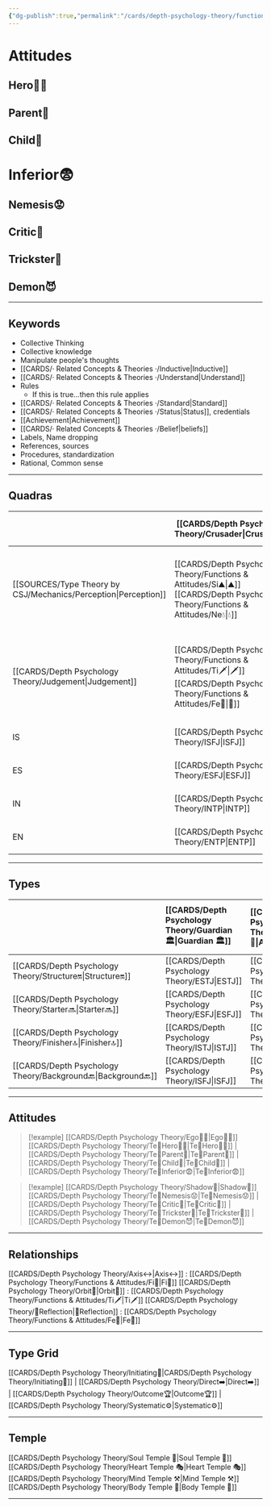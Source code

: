 ```yaml
---
{"dg-publish":true,"permalink":"/cards/depth-psychology-theory/functions-and-attitudes/te/","created":"2022-12-27T21:20:33.776+01:00","updated":"2023-04-25T11:17:47.180+02:00"}
---
```


# Attitudes 

## Hero🦸‍♂️ 
## Parent🤨 
## Child👼 
# Inferior😨
## Nemesis😟
## Critic🤔
## Trickster🤡
## Demon😈 

--- 
## Keywords
- Collective Thinking
- Collective knowledge
- Manipulate people's thoughts 
- [[CARDS/· Related Concepts & Theories ·/Inductive\|Inductive]]
- [[CARDS/· Related Concepts & Theories ·/Understand\|Understand]]
- Rules
	- If this is true...then this rule applies 
- [[CARDS/· Related Concepts & Theories ·/Standard\|Standard]]
- [[CARDS/· Related Concepts & Theories ·/Status\|Status]], credentials
- [[Achievement\|Achievement]]
- [[CARDS/· Related Concepts & Theories ·/Belief\|beliefs]]
- Labels, Name dropping
- References, sources 
- Procedures, standardization
- Rational, Common sense

---

## Quadras

| | [[CARDS/Depth Psychology Theory/Crusader\|Crusader]]  | [[CARDS/Depth Psychology Theory/Templar\|Templar]]        | ==[[CARDS/Depth Psychology Theory/Wayfarer\|Wayfarer]]== | ==[[CARDS/Depth Psychology Theory/Philosopher\|Philosopher]]== |
| --- | ------------------------------------------------- | ------------------ | ------------ | --------------- |
| [[SOURCES/Type Theory by CSJ/Mechanics/Perception\|Perception]] | [[CARDS/Depth Psychology Theory/Functions & Attitudes/Si⛰️\|⛰️]] [[CARDS/Depth Psychology Theory/Functions & Attitudes/Ne💧\|💧]] | [[CARDS/Depth Psychology Theory/Functions & Attitudes/Ni🔥\|🔥]][[CARDS/Depth Psychology Theory/Functions & Attitudes/Se🌪️\|🌪️]] | [[CARDS/Depth Psychology Theory/Functions & Attitudes/Ni🔥\|🔥]][[CARDS/Depth Psychology Theory/Functions & Attitudes/Se🌪️\|🌪️]]     | [[CARDS/Depth Psychology Theory/Functions & Attitudes/Si⛰️\|⛰️]] [[CARDS/Depth Psychology Theory/Functions & Attitudes/Ne💧\|💧]]      |
| [[CARDS/Depth Psychology Theory/Judgement\|Judgement]] | [[CARDS/Depth Psychology Theory/Functions & Attitudes/Ti🗡️\|🗡️]][[CARDS/Depth Psychology Theory/Functions & Attitudes/Fe💉\|💉]]       |        [[CARDS/Depth Psychology Theory/Functions & Attitudes/Ti🗡️\|🗡️]][[CARDS/Depth Psychology Theory/Functions & Attitudes/Fe💉\|💉]]    |    [[CARDS/Depth Psychology Theory/Functions & Attitudes/Fi🧭\|🔱]][[CARDS/Depth Psychology Theory/Functions & Attitudes/Te🏹\|🏹]]           |   [[CARDS/Depth Psychology Theory/Functions & Attitudes/Fi🧭\|🔱]][[CARDS/Depth Psychology Theory/Functions & Attitudes/Te🏹\|🏹]]             |
| IS | [[CARDS/Depth Psychology Theory/ISFJ\|ISFJ]]                                          | [[CARDS/Depth Psychology Theory/ISTP\|ISTP]]           | [[CARDS/Depth Psychology Theory/ISFP\|ISFP]]     | [[CARDS/Depth Psychology Theory/ISTJ\|ISTJ]]        |
| ES | [[CARDS/Depth Psychology Theory/ESFJ\|ESFJ]]                                          | [[CARDS/Depth Psychology Theory/ESTP\|ESTP]]           | [[CARDS/Depth Psychology Theory/ESFP\|ESFP]]     | [[CARDS/Depth Psychology Theory/ESTJ\|ESTJ]]        |
| IN | [[CARDS/Depth Psychology Theory/INTP\|INTP]]                                          | [[CARDS/Depth Psychology Theory/INFJ\|INFJ]]           | [[CARDS/Depth Psychology Theory/INTJ\|INTJ]]     | [[CARDS/Depth Psychology Theory/INFP\|INFP]]        |
| EN | [[CARDS/Depth Psychology Theory/ENTP\|ENTP]]                                          | [[CARDS/Depth Psychology Theory/ENFJ\|ENFJ]]           | [[CARDS/Depth Psychology Theory/ENTJ\|ENTJ]]     | [[CARDS/Depth Psychology Theory/ENFP\|ENFP]]        |

---

## Types 

|            | [[CARDS/Depth Psychology Theory/Guardian 🏛️\|Guardian 🏛️]] | [[CARDS/Depth Psychology Theory/Artisan 🧰\|Artisan 🧰]] | [[CARDS/Depth Psychology Theory/Future-Thinker 🔮\|Future-Thinker 🔮]] | [[CARDS/Depth Psychology Theory/Idealist🦄\|Idealist🦄]] |
|:---------- |:-------- |:------- |:------------ |:-------- |
| [[CARDS/Depth Psychology Theory/Structure🔛\|Structure🔛]]  | [[CARDS/Depth Psychology Theory/ESTJ\|ESTJ]]     | [[CARDS/Depth Psychology Theory/ESTP\|ESTP]]    | [[CARDS/Depth Psychology Theory/ENTJ\|ENTJ]]         | [[CARDS/Depth Psychology Theory/ENFJ\|ENFJ]]     |
| [[CARDS/Depth Psychology Theory/Starter🔜\|Starter🔜]]    | [[CARDS/Depth Psychology Theory/ESFJ\|ESFJ]]     | [[CARDS/Depth Psychology Theory/ESFP\|ESFP]]    | [[CARDS/Depth Psychology Theory/ENTP\|ENTP]]         | [[CARDS/Depth Psychology Theory/ENFP\|ENFP]]     |
| [[CARDS/Depth Psychology Theory/Finisher🔝\|Finisher🔝]]   | [[CARDS/Depth Psychology Theory/ISTJ\|ISTJ]]     | [[CARDS/Depth Psychology Theory/ISTP\|ISTP]]  | [[CARDS/Depth Psychology Theory/INTJ\|INTJ]]         | [[CARDS/Depth Psychology Theory/INFJ\|INFJ]] |
| [[CARDS/Depth Psychology Theory/Background🔙\|Background🔙]] | [[CARDS/Depth Psychology Theory/ISFJ\|ISFJ]]     | [[CARDS/Depth Psychology Theory/ISFP\|ISFP]]    | [[CARDS/Depth Psychology Theory/INTP\|INTP]]         | [[CARDS/Depth Psychology Theory/INFP\|INFP]]     |      

---

## Attitudes
> [!example] [[CARDS/Depth Psychology Theory/Ego🙋‍♂️\|Ego🙋‍♂️]]
[[CARDS/Depth Psychology Theory/Te🏹Hero🦸‍♂️\|Te🏹Hero🦸‍♂️]] | [[CARDS/Depth Psychology Theory/Te🏹Parent🤨\|Te🏹Parent🤨]] | [[CARDS/Depth Psychology Theory/Te🏹Child👼\|Te🏹Child👼]] | [[CARDS/Depth Psychology Theory/Te🏹Inferior😨\|Te🏹Inferior😨]]

> [!example] [[CARDS/Depth Psychology Theory/Shadow👤\|Shadow👤]] 
[[CARDS/Depth Psychology Theory/Te🏹Nemesis😟\|Te🏹Nemesis😟]] | [[CARDS/Depth Psychology Theory/Te🏹Critic🤔\|Te🏹Critic🤔]] | [[CARDS/Depth Psychology Theory/Te🏹Trickster🤡\|Te🏹Trickster🤡]] | [[CARDS/Depth Psychology Theory/Te🏹Demon😈\|Te🏹Demon😈]]

---


## Relationships 
[[CARDS/Depth Psychology Theory/Axis↔️\|Axis↔️]] : [[CARDS/Depth Psychology Theory/Functions & Attitudes/Fi🧭\|Fi🧭]]
[[CARDS/Depth Psychology Theory/Orbit💫\|Orbit💫]] : [[CARDS/Depth Psychology Theory/Functions & Attitudes/Ti🗡️\|Ti🗡️]]
[[CARDS/Depth Psychology Theory/🔀Reflection\|🔀Reflection]]  : [[CARDS/Depth Psychology Theory/Functions & Attitudes/Fe💉\|Fe💉]]

---

## Type Grid 
[[CARDS/Depth Psychology Theory/Initiating👋\|CARDS/Depth Psychology Theory/Initiating👋]] | [[CARDS/Depth Psychology Theory/Direct➡️\|Direct➡️]] | [[CARDS/Depth Psychology Theory/Outcome🏆\|Outcome🏆]] | [[CARDS/Depth Psychology Theory/Systematic⚙️\|Systematic⚙️]]

---

## Temple 
[[CARDS/Depth Psychology Theory/Soul Temple 👥\|Soul Temple 👥]]
[[CARDS/Depth Psychology Theory/Heart Temple 🎭\|Heart Temple 🎭]]
[[CARDS/Depth Psychology Theory/Mind Temple ⚒️\|Mind Temple ⚒️]]
[[CARDS/Depth Psychology Theory/Body Temple 🌳\|Body Temple 🌳]]

---

